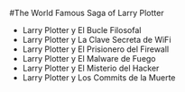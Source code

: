 #The World Famous Saga of Larry Plotter

- Larry Plotter y El Bucle Filosofal
- Larry Plotter y La Clave Secreta de WiFi
- Larry Plotter y El Prisionero del Firewall
- Larry Plotter y El Malware de Fuego
- Larry Plotter y El Misterio del Hacker
- Larry Plotter y Los Commits de la Muerte

